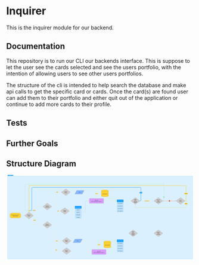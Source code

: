 # Inquirer
<!-- Enter a description for the repository -->
This is the inquirer module for our backend.

## Documentation
<!-- What does this repository do? Is there anything the user needs to do? Is there an end-user? -->
This repository is to run our CLI our backends interface. This is suppose to let the user see the cards selected and see the users portfolio, with the intention of allowing users to see other users portfolios.

The structure of the cli is intended to help search the database and make api calls to get the specific card or cards. Once the card(s) are found user can add them to their portfolio and either quit out of the application or continue to add more cards to their profile.

## Tests
<!-- Are there any tests? How was it tested? -->

## Further Goals
<!-- Any further goals -->

## Structure Diagram
<!-- Is there a diagram for this project? Should there be one? -->
![UML](./InquirerChart.png)
